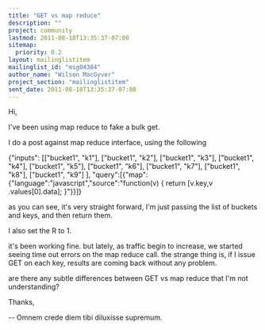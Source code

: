 ```yaml
---
title: "GET vs map reduce"
description: ""
project: community
lastmod: 2011-08-18T13:35:37-07:00
sitemap:
  priority: 0.2
layout: mailinglistitem
mailinglist_id: "msg04384"
author_name: "Wilson MacGyver"
project_section: "mailinglistitem"
sent_date: 2011-08-18T13:35:37-07:00
---
```



Hi,

I've been using map reduce to fake a bulk get.

I do a post against map reduce interface, using the following

{"inputs":
[["bucket1", "k1"],
["bucket1", "k2"],
["bucket1", "k3"],
["bucket1", "k4"],
["bucket1", "k5"],
["bucket1", "k6"],
["bucket1", "k7"],
["bucket1", "k8"],
["bucket1", "k9"]
],
"query":[{"map":{"language":"javascript","source":"function(v) { return [v.key,v
.values[0].data]; }"}}]}


as you can see, it's very straight forward, I'm just passing the list
of buckets and keys, and
then return them.

I also set the R to 1.

it's been working fine. but lately, as traffic begin to increase, we
started seeing time out errors
on the map reduce call. the strange thing is, if I issue GET on each
key, results are coming back
without any problem.

are there any subtle differences between GET vs map reduce that I'm
not understanding?

Thanks,

-- 
Omnem crede diem tibi diluxisse supremum.

